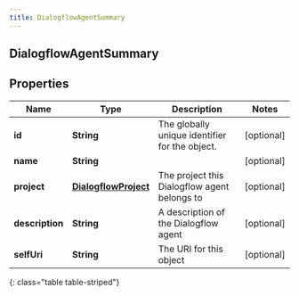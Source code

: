 ```yaml
---
title: DialogflowAgentSummary
---
```


## DialogflowAgentSummary

## Properties

| Name            | Type                                                               | Description                                    | Notes      |
| --------------- | ------------------------------------------------------------------ | ---------------------------------------------- | ---------- |
| **id**          | <!----><!---->**String**<!---->                                    | The globally unique identifier for the object. | [optional] |
| **name**        | <!----><!---->**String**<!---->                                    |                                                | [optional] |
| **project**     | <!----><!---->[**DialogflowProject**](DialogflowProject.md)<!----> | The project this Dialogflow agent belongs to   | [optional] |
| **description** | <!----><!---->**String**<!---->                                    | A description of the Dialogflow agent          | [optional] |
| **selfUri**     | <!----><!---->**String**<!---->                                    | The URI for this object                        | [optional] |

{: class="table table-striped"}
